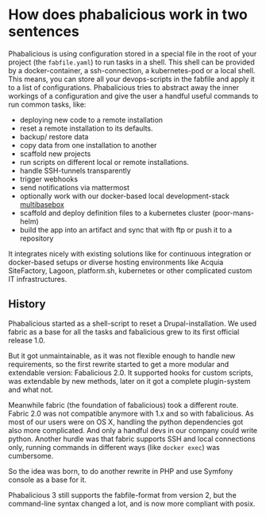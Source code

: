 # How does phabalicious work in two sentences

Phabalicious is using configuration stored in a special file in the root of your project (the `fabfile.yaml`) to run tasks in a shell. This shell can be provided by a docker-container, a ssh-connection, a kubernetes-pod or a local shell. This means, you can store all your devops-scripts in the fabfile and apply it to a list of configurations. Phabalicious tries to abstract away the inner workings of a configuration and give the user a handful useful commands to run common tasks, like:

 * deploying new code to a remote installation
 * reset a remote installation to its defaults.
 * backup/ restore data
 * copy data from one installation to another
 * scaffold new projects
 * run scripts on different local or remote installations.
 * handle SSH-tunnels transparently
 * trigger webhooks
 * send notifications via mattermost
 * optionally work with our docker-based local development-stack [multibasebox](https://github.com/factorial-io/multibasebox)
 * scaffold and deploy definition files to a kubernetes cluster (poor-mans-helm)
 * build the app into an artifact and sync that with ftp or push it to a repository

It integrates nicely with existing solutions like for continuous integration or docker-based setups or diverse hosting environments like Acquia SiteFactory, Lagoon, platform.sh, kubernetes or other complicated custom IT infrastructures.


## History

Phabalicious started as a shell-script to reset a Drupal-installation. We used fabric as a base for all the tasks and fabalicious grew to its first official release 1.0.

But it got unmaintainable, as it was not flexible enough to handle new requirements, so the first rewrite started to get a more modular and extendable version: Fabalicious 2.0. It supported hooks for custom scripts, was extendable by new methods, later on it got a complete plugin-system and what not.

Meanwhile fabric (the foundation of fabalicious) took a different route. Fabric 2.0 was not compatible anymore with 1.x and so with fabalicious. As most of our users were on OS X, handling the python dependencies got also more complicated. And only a handful devs in our company could write python. Another hurdle was that fabric supports SSH and local connections only, running commands in different ways (like `docker exec`) was cumbersome.

So the idea was born, to do another rewrite in PHP and use Symfony console as a base for it.

Phabalicious 3 still supports the fabfile-format from version 2, but the command-line syntax changed a lot, and is now more compliant with posix.
